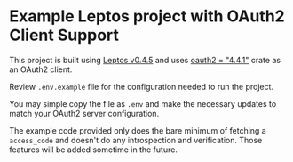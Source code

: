 Example Leptos project with OAuth2 Client Support
=================================================

This project is built using [Leptos v0.4.5](https://github.com/leptos-rs/leptos) and uses [oauth2 = "4.4.1"](https://crates.io/crates/oauth2) crate as an OAuth2 client.

Review `.env.example` file for the configuration needed to run the project.

You may simple copy the file as `.env` and make the necessary updates to match your OAuth2 server configuration.

The example code provided only does the bare minimum of fetching a `access_code` and doesn't do any introspection and verification.
Those features will be added sometime in the future.
